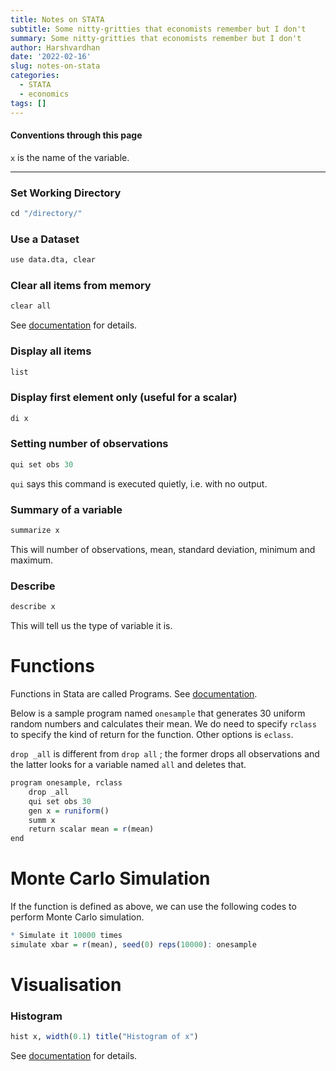 ```yaml
---
title: Notes on STATA
subtitle: Some nitty-gritties that economists remember but I don't
summary: Some nitty-gritties that economists remember but I don't
author: Harshvardhan
date: '2022-02-16'
slug: notes-on-stata
categories:
  - STATA
  - economics
tags: []
---
```


#### Conventions through this page

`x` is the name of the variable.

------------------------------------------------------------------------

### Set Working Directory

``` r
cd "/directory/"
```

### Use a Dataset

``` r
use data.dta, clear
```

### Clear all items from memory

``` r
clear all
```

See [documentation](https://www.stata.com/manuals13/dclear.pdf) for details.

### Display all items

``` r
list
```

### Display first element only (useful for a scalar)

``` r
di x
```

### Setting number of observations

``` r
qui set obs 30
```

`qui` says this command is executed quietly, i.e. with no output.

### Summary of a variable

``` r
summarize x
```

This will number of observations, mean, standard deviation, minimum and maximum.

### Describe

``` r
describe x
```

This will tell us the type of variable it is.

# Functions

Functions in Stata are called Programs. See [documentation](https://www.stata.com/manuals13/rsimulate.pdf).

Below is a sample program named `onesample` that generates 30 uniform random numbers and calculates their mean. We do need to specify `rclass` to specify the kind of return for the function. Other options is `eclass`.

`drop _all` is different from `drop all` ; the former drops all observations and the latter looks for a variable named `all` and deletes that.

``` r
program onesample, rclass
    drop _all
    qui set obs 30
    gen x = runiform()
    summ x
    return scalar mean = r(mean)
end
```

# Monte Carlo Simulation

If the function is defined as above, we can use the following codes to perform Monte Carlo simulation.

``` r
* Simulate it 10000 times
simulate xbar = r(mean), seed(0) reps(10000): onesample
```

# Visualisation

### Histogram

``` r
hist x, width(0.1) title("Histogram of x")
```

See [documentation](https://www.stata.com/manuals/rhistogram.pdf) for details.
